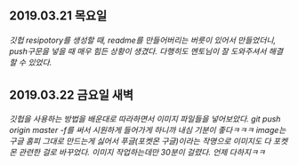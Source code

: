 ## 2019.03.21 목요일
###### 깃헙 resipotory를 생성할 때, readme를 만들어버리는 버릇이 있어서 만들었더니, push구문을 넣을 때 매우 힘든 상황이 생겼다. 다행히도 멘토님이 잘 도와주셔서 해결할 수 있었다.
## 2019.03.22 금요일 새벽
###### 깃헙을 사용하는 방법을 배운대로 따라하면서 이미지 파일들을 넣어보았다. git push origin master -f를 써서 시원하게 들어가게 하니까 내심 기분이 좋다ㅋㅋㅋ image는 구글 홈피 그대로 만드는게 싫어서 푸글(포켓몬 구글)이라는 작명으로 이미지도 다 포켓몬 관련한 걸로 바꾸었다. 이미지 작업하는데만 30분이 걸렸다. 언제 다하지ㅋㅋ
